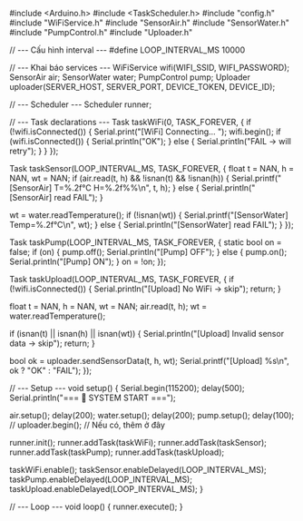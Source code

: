#include <Arduino.h>
#include <TaskScheduler.h>
#include "config.h"
#include "WiFiService.h"
#include "SensorAir.h"
#include "SensorWater.h"
#include "PumpControl.h"
#include "Uploader.h"

// --- Cấu hình interval ---
#define LOOP_INTERVAL_MS 10000

// --- Khai báo services ---
WiFiService wifi(WIFI_SSID, WIFI_PASSWORD);
SensorAir    air;
SensorWater  water;
PumpControl  pump;
Uploader     uploader(SERVER_HOST, SERVER_PORT, DEVICE_TOKEN, DEVICE_ID);

// --- Scheduler ---
Scheduler runner;

// --- Task declarations ---
Task taskWiFi(0, TASK_FOREVER, []() {
  if (!wifi.isConnected()) {
    Serial.print("[WiFi] Connecting… ");
    wifi.begin();
    if (wifi.isConnected()) {
      Serial.println("OK");
    } else {
      Serial.println("FAIL → will retry");
    }
  }
});

Task taskSensor(LOOP_INTERVAL_MS, TASK_FOREVER, []() {
  float t = NAN, h = NAN, wt = NAN;
  if (air.read(t, h) && !isnan(t) && !isnan(h)) {
    Serial.printf("[SensorAir] T=%.2f°C H=%.2f%%\n", t, h);
  } else {
    Serial.println("[SensorAir] read FAIL");
  }

  wt = water.readTemperature();
  if (!isnan(wt)) {
    Serial.printf("[SensorWater] Temp=%.2f°C\n", wt);
  } else {
    Serial.println("[SensorWater] read FAIL");
  }
});

Task taskPump(LOOP_INTERVAL_MS, TASK_FOREVER, []() {
  static bool on = false;
  if (on) {
    pump.off();
    Serial.println("[Pump] OFF");
  } else {
    pump.on();
    Serial.println("[Pump] ON");
  }
  on = !on;
});

Task taskUpload(LOOP_INTERVAL_MS, TASK_FOREVER, []() {
  if (!wifi.isConnected()) {
    Serial.println("[Upload] No WiFi → skip");
    return;
  }

  float t = NAN, h = NAN, wt = NAN;
  air.read(t, h);
  wt = water.readTemperature();

  if (isnan(t) || isnan(h) || isnan(wt)) {
    Serial.println("[Upload] Invalid sensor data → skip");
    return;
  }

  bool ok = uploader.sendSensorData(t, h, wt);
  Serial.printf("[Upload] %s\n", ok ? "OK" : "FAIL");
});

// --- Setup ---
void setup() {
  Serial.begin(115200);
  delay(500);
  Serial.println("=== 🚀 SYSTEM START ===");

  air.setup();
  delay(200);
  water.setup();
  delay(200);
  pump.setup();
  delay(100);
  // uploader.begin(); // Nếu có, thêm ở đây

  runner.init();
  runner.addTask(taskWiFi);
  runner.addTask(taskSensor);
  runner.addTask(taskPump);
  runner.addTask(taskUpload);

  taskWiFi.enable();
  taskSensor.enableDelayed(LOOP_INTERVAL_MS);
  taskPump.enableDelayed(LOOP_INTERVAL_MS);
  taskUpload.enableDelayed(LOOP_INTERVAL_MS);
}

// --- Loop ---
void loop() {
  runner.execute();
}
